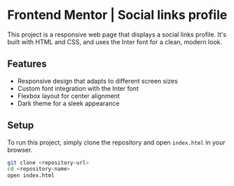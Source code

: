 # Frontend Mentor | Social links profile

This project is a responsive web page that displays a social links profile. It's built with HTML and CSS, and uses the Inter font for a clean, modern look.

## Features

- Responsive design that adapts to different screen sizes
- Custom font integration with the Inter font
- Flexbox layout for center alignment
- Dark theme for a sleek appearance

## Setup

To run this project, simply clone the repository and open `index.html` in your browser.

```bash
git clone <repository-url>
cd <repository-name>
open index.html